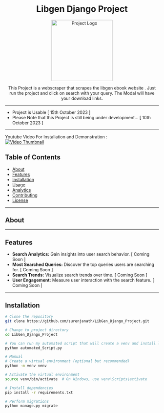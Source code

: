 <h1 align="center">Libgen Django Project</h1>

<p align="center">
  <img src="https://github.com/surenjanath/LibGen_Django_Project/assets/42503383/2b63fd97-9017-42f3-af68-c9d7a99e4bf3" alt="Project Logo" width="200" height="200">
</p>

<p align="center">
  This Project is a webscraper that scrapes the libgen ebook website . Just run the project and click on search with your query. The Modal will have your download links.
</p>

---
- Project is Usable [ 15th October 2023 ]
- Please Note that this Project is still being under development... [ 10th October 2023 ]
---
Youtube Video For Installation and Demonstration : <br>
[![Video Thumbnail](https://github.com/surenjanath/LibGen_Django_Project/assets/42503383/2b63fd97-9017-42f3-af68-c9d7a99e4bf3)](https://www.youtube.com/watch?v=WOva810AMw0)

## Table of Contents

- [About](#about)
- [Features](#features)
- [Installation](#installation)
- [Usage](#usage)
- [Analytics](#analytics)
- [Contributing](#contributing)
- [License](#license)

---

## About



---

## Features

- **Search Analytics:** Gain insights into user search behavior. [ Coming Soon ]
- **Most Searched Queries:** Discover the top queries users are searching for. [ Coming Soon ]
- **Search Trends:** Visualize search trends over time. [ Coming Soon ]
- **User Engagement:** Measure user interaction with the search feature. [ Coming Soon ]


---

## Installation



```bash
# Clone the repository
git clone https://github.com/surenjanath/LibGen_Django_Project.git

# Change to project directory
cd LibGen_Django_Project

# You can run my automated script that will create a venv and install libraries and also run the project.
python automated_Script.py

# Manual
# Create a virtual environment (optional but recommended)
python -m venv venv

# Activate the virtual environment
source venv/bin/activate  # On Windows, use venv\Scripts\activate

# Install dependencies
pip install -r requirements.txt

# Perform migrations
python manage.py migrate
